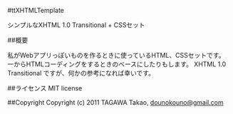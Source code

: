 #ttXHTMLTemplate

シンプルなXHTML 1.0 Transitional + CSSセット

##概要

私がWebアプリっぽいものを作るときに使っているHTML、CSSセットです。
一からHTMLコーディングをするときのベースにしたりもします。
XHTML 1.0 Transitional ですが、何かの参考になれば幸いです。

##ライセンス
MIT license

##Copyright
Copyright (c) 2011 TAGAWA Takao, dounokouno@gmail.com